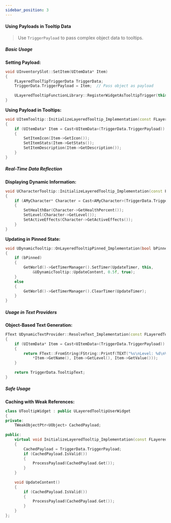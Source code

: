 ```yaml
---
sidebar_position: 3
---
```

#### Using Payloads in Tooltip Data

> Use `TriggerPayload` to pass complex object data to tooltips.

##### Basic Usage

**Setting Payload:**

```cpp
void UInventorySlot::SetItem(UItemData* Item)
{
    FLayeredToolTipTriggerData TriggerData;
    TriggerData.TriggerPayload = Item;  // Pass object as payload
    
    ULayeredTooltipFunctionLibrary::RegisterWidgetAsTooltipTrigger(this, TriggerData);
}
```

**Using Payload in Tooltips:**

```cpp
void UItemTooltip::InitializeLayeredTooltip_Implementation(const FLayeredToolTipTriggerData& TriggerData)
{
    if (UItemData* Item = Cast<UItemData>(TriggerData.TriggerPayload))
    {
        SetItemIcon(Item->GetIcon());
        SetItemStats(Item->GetStats());
        SetItemDescription(Item->GetDescription());
    }
}
```

##### Real-Time Data Reflection

**Displaying Dynamic Information:**

```cpp
void UCharacterTooltip::InitializeLayeredTooltip_Implementation(const FLayeredToolTipTriggerData& TriggerData)
{
    if (AMyCharacter* Character = Cast<AMyCharacter>(TriggerData.TriggerPayload))
    {
        SetHealthBar(Character->GetHealthPercent());
        SetLevel(Character->GetLevel());
        SetActiveEffects(Character->GetActiveEffects());
    }
}
```

**Updating in Pinned State:**

```cpp
void UDynamicTooltip::OnLayeredTooltipPinned_Implementation(bool bPinned)
{
    if (bPinned)
    {
        GetWorld()->GetTimerManager().SetTimer(UpdateTimer, this, 
            &UDynamicTooltip::UpdateContent, 0.5f, true);
    }
    else
    {
        GetWorld()->GetTimerManager().ClearTimer(UpdateTimer);
    }
}
```

##### Usage in Text Providers

**Object-Based Text Generation:**

```cpp
FText UDynamicTextProvider::ResolveText_Implementation(const FLayeredToolTipTriggerData& TriggerData)
{
    if (UItemData* Item = Cast<UItemData>(TriggerData.TriggerPayload))
    {
        return FText::FromString(FString::Printf(TEXT("%s\nLevel: %d\nValue: %d gold"), 
            *Item->GetName(), Item->GetLevel(), Item->GetValue()));
    }
    
    return TriggerData.TooltipText;
}
```

##### Safe Usage

**Caching with Weak References:**

```cpp
class UTooltipWidget : public ULayeredTooltipUserWidget
{
private:
    TWeakObjectPtr<UObject> CachedPayload;
    
public:
    virtual void InitializeLayeredTooltip_Implementation(const FLayeredToolTipTriggerData& TriggerData) override
    {
        CachedPayload = TriggerData.TriggerPayload;
        if (CachedPayload.IsValid())
        {
            ProcessPayload(CachedPayload.Get());
        }
    }
    
    void UpdateContent()
    {
        if (CachedPayload.IsValid())
        {
            ProcessPayload(CachedPayload.Get());
        }
    }
};
```